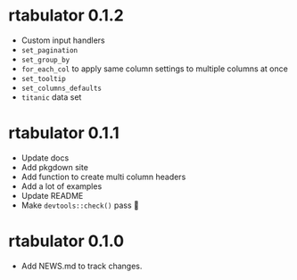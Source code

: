 # rtabulator 0.1.2

* Custom input handlers
* `set_pagination`
* `set_group_by`
* `for_each_col` to apply same column settings to multiple columns at once
* `set_tooltip`
* `set_columns_defaults`
* `titanic` data set

# rtabulator 0.1.1

* Update docs
* Add pkgdown site
* Add function to create multi column headers
* Add a lot of examples
* Update README
* Make `devtools::check()` pass 🚀

# rtabulator 0.1.0

* Add NEWS.md to track changes.
